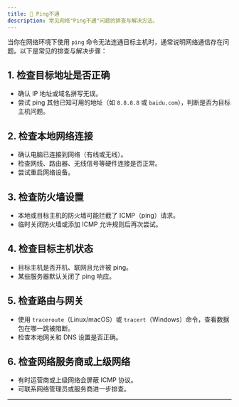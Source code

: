 ```yaml
---
title: 📡 Ping不通
description: 常见网络"Ping不通"问题的排查与解决方法。
---
```


当你在网络环境下使用 `ping` 命令无法连通目标主机时，通常说明网络通信存在问题。以下是常见的排查与解决步骤：

## 1. 检查目标地址是否正确

- 确认 IP 地址或域名拼写无误。
- 尝试 ping 其他已知可用的地址（如 `8.8.8.8` 或 `baidu.com`），判断是否为目标主机问题。

## 2. 检查本地网络连接

- 确认电脑已连接到网络（有线或无线）。
- 检查网线、路由器、无线信号等硬件连接是否正常。
- 尝试重启网络设备。

## 3. 检查防火墙设置

- 本地或目标主机的防火墙可能拦截了 ICMP（ping）请求。
- 临时关闭防火墙或添加 ICMP 允许规则后再次尝试。

## 4. 检查目标主机状态

- 目标主机是否开机、联网且允许被 ping。
- 某些服务器默认关闭了 ping 响应。

## 5. 检查路由与网关

- 使用 `traceroute`（Linux/macOS）或 `tracert`（Windows）命令，查看数据包在哪一跳被阻断。
- 检查本地网关和 DNS 设置是否正确。

## 6. 检查网络服务商或上级网络

- 有时运营商或上级网络会屏蔽 ICMP 协议。
- 可联系网络管理员或服务商进一步排查。

---